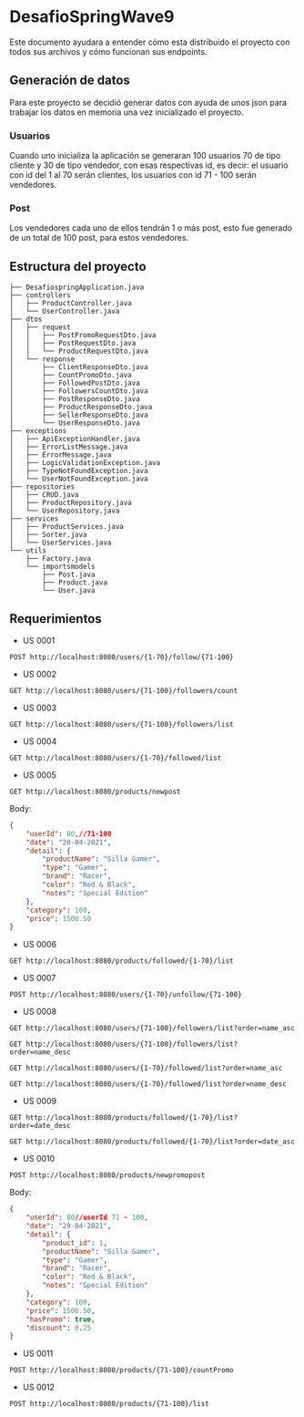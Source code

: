 # DesafioSpringWave9
Este documento ayudara a entender cómo esta distribuido el proyecto con todos sus archivos y cómo funcionan sus endpoints.

## Generación de datos
Para este proyecto se decidió generar datos con ayuda de unos json para trabajar los datos en memoria una vez inicializado el proyecto.

### Usuarios

Cuando uno inicializa la aplicación se generaran 100 usuarios 70 de tipo cliente y 30 de tipo vendedor, con esas respectivas id, es decir: 
el usuario con id del 1 al 70 serán clientes, los usuarios con id 71 - 100 serán vendedores.

### Post

Los vendedores cada uno de ellos tendrán 1 o más post, esto fue generado de un total de 100 post, para estos vendedores.

## Estructura del proyecto
~~~tree
├── DesafiospringApplication.java
├── controllers
│   ├── ProductController.java
│   └── UserController.java
├── dtos
│   ├── request
│   │   ├── PostPromoRequestDto.java
│   │   ├── PostRequestDto.java
│   │   └── ProductRequestDto.java
│   └── response
│       ├── ClientResponseDto.java
│       ├── CountPromoDto.java
│       ├── FollowedPostDto.java
│       ├── FollowersCountDto.java
│       ├── PostResponseDto.java
│       ├── ProductResponseDto.java
│       ├── SellerResponseDto.java
│       └── UserResponseDto.java
├── exceptions
│   ├── ApiExceptionHandler.java
│   ├── ErrorListMessage.java
│   ├── ErrorMessage.java
│   ├── LogicValidationException.java
│   ├── TypeNotFoundException.java
│   └── UserNotFoundException.java
├── repositories
│   ├── CRUD.java
│   ├── ProductRepository.java
│   └── UserRepository.java
├── services
│   ├── ProductServices.java
│   ├── Sorter.java
│   └── UserServices.java
└── utils
    ├── Factory.java
    └── importsmodels
        ├── Post.java
        ├── Product.java
        └── User.java
~~~
## Requerimientos

- US 0001 
~~~http
POST http://localhost:8080/users/{1-70}/follow/{71-100}
~~~
- US 0002 
~~~http
GET http://localhost:8080/users/{71-100}/followers/count
~~~
- US 0003
~~~http
GET http://localhost:8080/users/{71-100}/followers/list
~~~
- US 0004
~~~http
GET http://localhost:8080/users/{1-70}/followed/list
~~~
- US 0005
~~~http
GET http://localhost:8080/products/newpost
~~~
Body:
~~~JSON
{
    "userId": 80,//71-100
    "date": "20-04-2021",
    "detail": {
        "productName": "Silla Gamer",
        "type": "Gamer",
        "brand": "Racer",
        "color": "Red & Black",
        "notes": "Special Edition"
    },
    "category": 100,
    "price": 1500.50
}
~~~
- US 0006
~~~http
GET http://localhost:8080/products/followed/{1-70}/list
~~~
- US 0007
~~~http
POST http://localhost:8080/users/{1-70}/unfollow/{71-100}
~~~
- US 0008
~~~http
GET http://localhost:8080/users/{71-100}/followers/list?order=name_asc
~~~
~~~http
GET http://localhost:8080/users/{71-100}/followers/list?order=name_desc
~~~
~~~http
GET http://localhost:8080/users/{1-70}/followed/list?order=name_asc
~~~
~~~http
GET http://localhost:8080/users/{1-70}/followed/list?order=name_desc
~~~

- US 0009
~~~http
GET http://localhost:8080/products/followed/{1-70}/list?order=date_desc
~~~
~~~http
GET http://localhost:8080/products/followed/{1-70}/list?order=date_asc
~~~

- US 0010
~~~http
POST http://localhost:8080/products/newpromopost
~~~
Body:
~~~json
{
    "userId": 80//userId 71 - 100,
    "date": "29-04-2021",
    "detail": {
        "product_id": 1,
        "productName": "Silla Gamer",
        "type": "Gamer",
        "brand": "Racer",
        "color": "Red & Black",
        "notes": "Special Edition"
    },
    "category": 100,
    "price": 1500.50,
    "hasPromo": true,
    "discount": 0.25
}
~~~
- US 0011
~~~http
POST http://localhost:8080/products/{71-100}/countPromo
~~~
- US 0012
~~~http
POST http://localhost:8080/products/{71-100}/list
~~~
